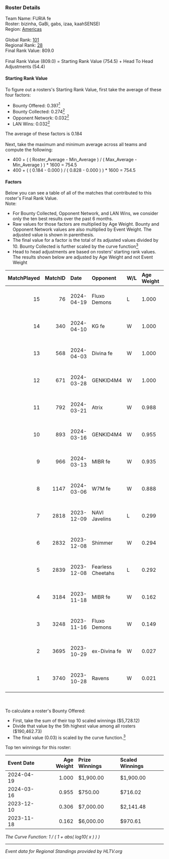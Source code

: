 ### Roster Details<br />
Team Name: FURIA fe<br />
Roster: bizinha, GaBi, gabs, izaa, kaahSENSEI<br />
Region: [Americas]( ../standings_americas.md)<br />
<br />
Global Rank: [101](../standings_global.md)<br />
Regional Rank: [28]( ../standings_americas.md)<br />
Final Rank Value:  809.0<br />
<br />
Final Rank Value (809.0) = Starting Rank Value (754.5) + Head To Head Adjustments (54.4)<br />

#### Starting Rank Value<br />
To figure out a rosters's Starting Rank Value, first take the average of these four factors:<br />
- Bounty Offered: 0.397[<sup>1</sup>](#table2)
- Bounty Collected: 0.274[<sup>2</sup>](#table1)
- Opponent Network: 0.032[<sup>2</sup>](#table1)
- LAN Wins: 0.032[<sup>2</sup>](#table1)

The average of these factors is 0.184<br />
<br />
Next, take the maximum and minimum average across all teams and compute the following:<br />
- 400 + ( ( Roster_Average - Min_Average ) / ( Max_Average - Min_Average ) ) * 1600 = 754.5
- 400 + ( ( 0.184 - 0.000 ) / ( 0.828 - 0.000 ) ) * 1600 = 754.5


#### Factors<br />
Below you can see a table of all of the matches that contributed to this roster's Final Rank Value.<br />
Note:<br />

- For Bounty Collected, Opponent Network, and LAN Wins, we consider only the ten best results over the past 6 months.
- Raw values for those factors are multiplied by Age Weight. Bounty and Opponent Network values are also multiplied by Event Weight. The adjusted value is shown in parenthesis.
- The final value for a factor is the total of its adjusted values divided by 10. Bounty Collected is further scaled by the curve function[<sup>3</sup>](#curveFunction)
- Head to head adjustments are based on rosters' starting rank values. The results shown below are adjusted by Age Weight and not Event Weight
<span id="table1"></span><br />


| MatchPlayed | MatchID | Date       | Opponent          | W/L | Age Weight | Event Weight | Bounty Collected | Opponent Network | LAN Wins  | H2H Adjustment | Participating Roster                  |
| -: | -: | :- | :- | :- | :- | :- | :- | :- | :- | -: | :- |
|          15 |      76 | 2024-04-19 | Fluxo Demons      | L   | 1.000      | -            | -                | -                | -         |         -14.48 | bizinha, GaBi, gabs, izaa, kaahSENSEI |
|          14 |     340 | 2024-04-10 | KG fe             | W   | 1.000      | 0.332        | 0.005 (0.002)    | 0.036 (0.012)    | 0 (0.000) |           5.95 | bizinha, GaBi, gabs, izaa, kaahSENSEI |
|          13 |     568 | 2024-04-03 | Divina fe         | W   | 1.000      | 0.332        | 0.007 (0.002)    | 0.089 (0.030)    | 0 (0.000) |           9.64 | bizinha, GaBi, gabs, izaa, kaahSENSEI |
|          12 |     671 | 2024-03-28 | GENKID4M4         | W   | 1.000      | 0.332        | 0.007 (0.002)    | 0.077 (0.026)    | 0 (0.000) |           8.69 | bizinha, GaBi, gabs, izaa, kaahSENSEI |
|          11 |     792 | 2024-03-21 | Atrix             | W   | 0.988      | 0.332        | 0.008 (0.003)    | 0.185 (0.061)    | 0 (0.000) |          10.78 | bizinha, GaBi, gabs, izaa, kaahSENSEI |
|          10 |     893 | 2024-03-16 | GENKID4M4         | W   | 0.955      | 0.250        | 0.007 (0.002)    | 0.077 (0.018)    | 0 (0.000) |           9.85 | bizinha, GaBi, gabs, izaa, kaahSENSEI |
|           9 |     966 | 2024-03-13 | MIBR fe           | W   | 0.935      | 0.332        | 0.014 (0.004)    | 0.188 (0.058)    | 0 (0.000) |          12.54 | bizinha, GaBi, gabs, izaa, kaahSENSEI |
|           8 |    1147 | 2024-03-06 | W7M fe            | W   | 0.888      | 0.332        | 0.008 (0.002)    | 0.127 (0.037)    | 0 (0.000) |          10.32 | bizinha, GaBi, gabs, izaa, kaahSENSEI |
|           7 |    2818 | 2023-12-09 | NAVI Javelins     | L   | 0.299      | -            | -                | -                | -         |          -3.61 | annaEX, GaBi, gabs, izaa, kaahSENSEI  |
|           6 |    2832 | 2023-12-08 | Shimmer           | W   | 0.294      | 0.524        | 0.020 (0.003)    | 0.316 (0.049)    | 1 (0.294) |           4.16 | annaEX, GaBi, gabs, izaa, kaahSENSEI  |
|           5 |    2839 | 2023-12-08 | Fearless Cheetahs | L   | 0.292      | -            | -                | -                | -         |          -4.44 | annaEX, GaBi, gabs, izaa, kaahSENSEI  |
|           4 |    3184 | 2023-11-18 | MIBR fe           | W   | 0.162      | 0.338        | 0.014 (0.001)    | 0.188 (0.010)    | 0 (0.000) |           2.18 | annaEX, GaBi, gabs, izaa, kaahSENSEI  |
|           3 |    3248 | 2023-11-16 | Fluxo Demons      | W   | 0.149      | 0.338        | 0.025 (0.001)    | 0.375 (0.019)    | 0 (0.000) |           2.50 | annaEX, GaBi, gabs, izaa, kaahSENSEI  |
|           2 |    3695 | 2023-10-29 | ex-Divina fe      | W   | 0.027      | -            | -                | -                | -         |           0.17 | annaEX, GaBi, gabs, izaa, kaahSENSEI  |
|           1 |    3740 | 2023-10-28 | Ravens            | W   | 0.021      | -            | -                | -                | -         |           0.17 | annaEX, GaBi, gabs, izaa, kaahSENSEI  |

<br />
<span id="table2"></span><br />
To calculate a roster's Bounty Offered:<br />

- First, take the sum of their top 10 scaled winnings ($5,728.12)
- Divide that value by the 5th highest value among all rosters ($190,462.73)
- The final value (0.03) is scaled by the curve function.[<sup>3</sup>](#curveFunction)

Top ten winnings for this roster:<br />

| Event Date | Age Weight | Prize Winnings | Scaled Winnings |
| :- | -: | :- | :- |
| 2024-04-19 |      1.000 | $1,900.00      | $1,900.00       |
| 2024-03-16 |      0.955 | $750.00        | $716.02         |
| 2023-12-10 |      0.306 | $7,000.00      | $2,141.48       |
| 2023-11-18 |      0.162 | $6,000.00      | $970.61         |


<span id="curveFunction"></span>_The Curve Function: 1 / ( 1 + abs( log10( x ) ) )_<br />

---
_Event data for Regional Standings provided by HLTV.org_<br />
